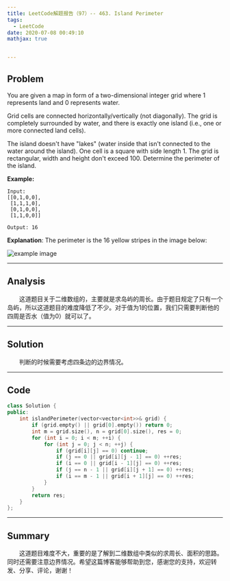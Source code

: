 ```yaml
---
title: LeetCode解题报告（97）-- 463. Island Perimeter
tags:
  - LeetCode
date: 2020-07-08 00:49:10
mathjax: true


---
```


## Problem

You are given a map in form of a two-dimensional integer grid where 1 represents land and 0 represents water.

Grid cells are connected horizontally/vertically (not diagonally). The grid is completely surrounded by water, and there is exactly one island (i.e., one or more connected land cells).

The island doesn't have "lakes" (water inside that isn't connected to the water around the island). One cell is a square with side length 1. The grid is rectangular, width and height don't exceed 100. Determine the perimeter of the island.

<!-- more -->

**Example:**

```
Input:
[[0,1,0,0],
 [1,1,1,0],
 [0,1,0,0],
 [1,1,0,0]]

Output: 16
```

**Explanation**: The perimeter is the 16 yellow stripes in the image below:

![example image](https://assets.leetcode.com/uploads/2018/10/12/island.png)

------

## Analysis

&emsp;&emsp;这道题目关于二维数组的，主要就是求岛屿的周长。由于题目规定了只有一个岛屿，所以这道题目的难度降低了不少。对于值为1的位置，我们只需要判断他的四周是否水（值为0）就可以了。

------

## Solution

&emsp;&emsp;判断的时候需要考虑四条边的边界情况。

------

## Code

```c++
class Solution {
public:
    int islandPerimeter(vector<vector<int>>& grid) {
        if (grid.empty() || grid[0].empty()) return 0;
        int m = grid.size(), n = grid[0].size(), res = 0;
        for (int i = 0; i < m; ++i) {
            for (int j = 0; j < n; ++j) {
                if (grid[i][j] == 0) continue;
                if (j == 0 || grid[i][j - 1] == 0) ++res;
                if (i == 0 || grid[i - 1][j] == 0) ++res;
                if (j == n - 1 || grid[i][j + 1] == 0) ++res;
                if (i == m - 1 || grid[i + 1][j] == 0) ++res;
            }
        }
        return res;
    }
};
```

------

## Summary

&emsp;&emsp;这道题目难度不大，重要的是了解到二维数组中类似的求周长、面积的思路。同时还需要注意边界情况。希望这篇博客能够帮助到您，感谢您的支持，欢迎转发、分享、评论，谢谢！
